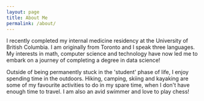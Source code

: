 ```yaml
---
layout: page
title: About Me
permalink: /about/
---
```


I recently completed my internal medicine residency at the University of British Columbia. I am originally from Toronto and I speak three languages. My interests in math, computer science and technology have now led me to embark on a journey of completing a degree in data science!

Outside of being permanently stuck in the 'student' phase of life, I enjoy spending time in the outdoors. Hiking, camping, skiing and kayaking are some of my favourite activities to do in my spare time, when I don't have enough time to travel. I am also an avid swimmer and love to play chess!